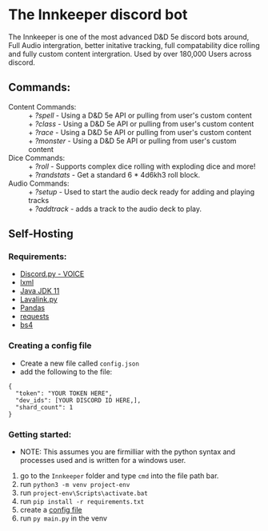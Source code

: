 # The Innkeeper discord bot

The Innkeeper is one of the most advanced D&D 5e discord bots around, Full Audio intergration, better initative tracking, full compatability dice rolling and fully custom content intergration. Used by over 180,000 Users across discord.

## Commands:
<dl>
  <dt>Content Commands:</dt>
  <dd>
  + <em>?spell</em> - Using a D&D 5e API or pulling from user's custom content<br>
  + <em>?class</em> - Using a D&D 5e API or pulling from user's custom content<br>
  + <em>?race</em> - Using a D&D 5e API or pulling from user's custom content<br>
  + <em>?monster</em> - Using a D&D 5e API or pulling from user's custom content<br>
  </dd>
  
  <dt>Dice Commands:</dt>
  <dd>
  + <em>?roll</em> - Supports complex dice rolling with exploding dice and more!<br>
  + <em>?randstats</em> - Get a standard 6 * 4d6kh3 roll block.<br>
  </dd>
  
  <dt>Audio Commands:</dt>
  <dd>
  + <em>?setup</em> - Used to start the audio deck ready for adding and playing tracks<br>
  + <em>?addtrack</em> - adds a track to the audio deck to play.<br>
  </dd>
</dl>

## Self-Hosting
### Requirements:
- [Discord.py - VOICE]()
- [lxml]()
- [Java JDK 11]()
- [Lavalink.py]()
- [Pandas]()
- [requests]()
- [bs4]()

### Creating a config file
- Create a new file called `config.json`
- add the following to the file:
```
{
  "token": "YOUR TOKEN HERE",
  "dev_ids": [YOUR DISCORD ID HERE,],
  "shard_count": 1
}
```

### Getting started:
- NOTE: This assumes you are firmilliar with the python syntax and processes used and is written for a windows user.

1. go to the `Innkeeper` folder and type `cmd` into the file path bar.
2. run `python3 -m venv project-env`
3. run `project-env\Scripts\activate.bat`
4. run `pip install -r requirements.txt`
5. create a [config file]()
6. run `py main.py` in the venv



